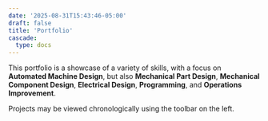 ```yaml
---
date: '2025-08-31T15:43:46-05:00'
draft: false
title: 'Portfolio'
cascade:
  type: docs
---
```


This portfolio is a showcase of a variety of skills, with a focus on **Automated Machine Design**, but also **Mechanical Part Design**, **Mechanical Component Design**, **Electrical Design**, **Programming**, and **Operations Improvement**. 

Projects may be viewed chronologically using the toolbar on the left. 